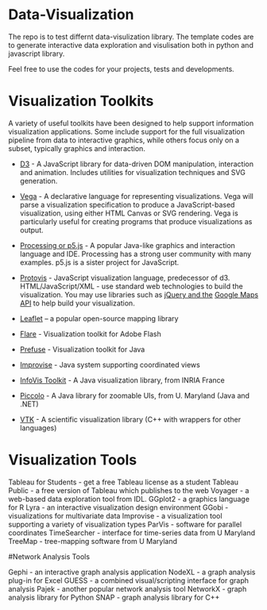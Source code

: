# Data-Visualization

The repo is to test differnt data-visulization library. The template codes are to generate interactive data exploration and 
visulisation both in python and javascript library.

Feel free to use the codes for your projects, tests and developments. 

# Visualization Toolkits

A variety of useful toolkits have been designed to help support information visualization applications. Some include support for the full visualization pipeline from data to interactive graphics, while others focus only on a subset, typically graphics and interaction.

- [D3](https://github.com/d3/d3) - A JavaScript library for data-driven DOM manipulation, interaction and animation. Includes utilities for visualization techniques and SVG generation.

- [Vega](https://vega.github.io/vega/) - A declarative language for representing visualizations. Vega will parse a visualization specification to produce a JavaScript-based visualization, using either HTML Canvas or SVG rendering. Vega is particularly useful for creating programs that produce visualizations as output.

- [Processing or p5.js](http://p5js.org/) - A popular Java-like graphics and interaction language and IDE. Processing has a strong user community with many examples. p5.js is a sister project for JavaScript.

- [Protovis](http://protovis.org/) - JavaScript visualization language, predecessor of d3.
HTML/JavaScript/XML - use standard web technologies to build the visualization. You may use libraries such as [jQuery and the](jquery.com) [Google Maps API](https://developers.google.com/maps/) to help build your visualization.

- [Leaflet](http://leafletjs.com/) – a popular open-source mapping library

- [Flare](http://flare.prefuse.org/) - Visualization toolkit for Adobe Flash

- [Prefuse](http://prefuse.org/) - Visualization toolkit for Java

- [Improvise](http://www.cs.ou.edu/~weaver/improvise/) - Java system supporting coordinated views

- [InfoVis Toolkit](http://www.cs.ou.edu/~weaver/improvise/) - A Java visualization library, from INRIA France

- [Piccolo](http://www.piccolo2d.org/) - A Java library for zoomable UIs, from U. Maryland (Java and .NET)

- [VTK](http://www.vtk.org/) - A scientific visualization library (C++ with wrappers for other languages)

# Visualization Tools

Tableau for Students - get a free Tableau license as a student
Tableau Public - a free version of Tableau which publishes to the web
Voyager - a web-based data exploration tool from IDL.
GGplot2 - a graphics language for R
Lyra - an interactive visualization design environment
GGobi - visualizations for multivariate data
Improvise - a visualization tool supporting a variety of visualization types
ParVis - software for parallel coordinates
TimeSearcher - interface for time-series data from U Maryland
TreeMap - tree-mapping software from U Maryland

#Network Analysis Tools

Gephi - an interactive graph analysis application
NodeXL - a graph analysis plug-in for Excel
GUESS - a combined visual/scripting interface for graph analysis
Pajek - another popular network analysis tool
NetworkX - graph analysis library for Python
SNAP - graph analysis library for C++